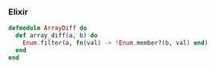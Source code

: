 
### Elixir

```elixir
defmodule ArrayDiff do
  def array_diff(a, b) do
    Enum.filter(a, fn(val) -> !Enum.member?(b, val) end)
  end
end
```
